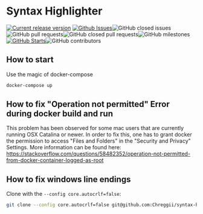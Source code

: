 # Syntax Highlighter

[![Current release version](https://shields.io/github/v/release/Chreggii/syntax-highlighter?display_name=tag&style=for-the-badge)](https://github.com/Chreggii/syntax-highlighter/releases) [![Github Issues](https://img.shields.io/github/issues/Chreggii/syntax-highlighter?style=for-the-badge)](https://github.com/Chreggii/syntax-highlighter/issues)![GitHub closed issues](https://img.shields.io/github/issues-closed/Chreggii/syntax-highlighter?style=for-the-badge)![GitHub pull requests](https://img.shields.io/github/issues-pr/Chreggii/syntax-highlighter?style=for-the-badge)![GitHub closed pull requests](https://img.shields.io/github/issues-pr-closed/Chreggii/syntax-highlighter?style=for-the-badge)![GitHub milestones](https://img.shields.io/github/milestones/closed/Chreggii/syntax-highlighter?style=for-the-badge)[![GitHub Starts](https://img.shields.io/github/stars/Chreggii/syntax-highlighter?style=for-the-badge)](https://github.com/Chreggii/syntax-highlighter/stargazers)![GitHub contributors](https://img.shields.io/github/contributors/Chreggii/syntax-highlighter?style=for-the-badge)

## How to start

Use the magic of docker-compose

```bash
docker-compose up
```


## How to fix "Operation not permitted" Error during docker build and run
This problem has been observed for some mac users that are currently running OSX Catalina or newer. In order to fix this, one has to grant docker the permission to access "Files and Folders" in the "Security and Privacy" Settings. More information can be found here: https://stackoverflow.com/questions/58482352/operation-not-permitted-from-docker-container-logged-as-root

## How to fix windows line endings

Clone with the `--config core.autocrlf=false`:

```bash
git clone --config core.autocrlf=false git@github.com:Chreggii/syntax-highlighter.git
```
